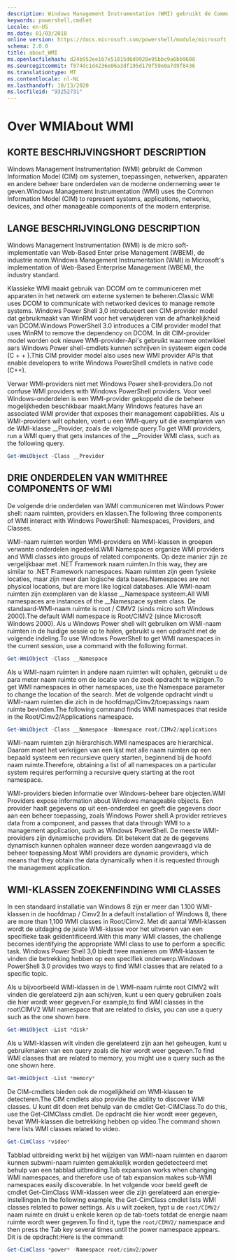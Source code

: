 ```yaml
---
description: Windows Management Instrumentation (WMI) gebruikt de Common Information Model (CIM) om systemen, toepassingen, netwerken, apparaten en andere beheer bare onderdelen van de moderne onderneming weer te geven.
keywords: powershell,cmdlet
Locale: en-US
ms.date: 01/03/2018
online version: https://docs.microsoft.com/powershell/module/microsoft.powershell.core/about/about_wmi?view=powershell-5.1&WT.mc_id=ps-gethelp
schema: 2.0.0
title: about_WMI
ms.openlocfilehash: d24b952ee167e51815d6d9920e95bbc9a6bb9608
ms.sourcegitcommit: f874dc1d4236e06a3df195d179f59e0a7d9f8436
ms.translationtype: MT
ms.contentlocale: nl-NL
ms.lasthandoff: 10/13/2020
ms.locfileid: "93252731"
---
```

# <a name="about-wmi"></a><span data-ttu-id="5a102-104">Over WMI</span><span class="sxs-lookup"><span data-stu-id="5a102-104">About WMI</span></span>

## <a name="short-description"></a><span data-ttu-id="5a102-105">KORTE BESCHRIJVING</span><span class="sxs-lookup"><span data-stu-id="5a102-105">SHORT DESCRIPTION</span></span>

<span data-ttu-id="5a102-106">Windows Management Instrumentation (WMI) gebruikt de Common Information Model (CIM) om systemen, toepassingen, netwerken, apparaten en andere beheer bare onderdelen van de moderne onderneming weer te geven.</span><span class="sxs-lookup"><span data-stu-id="5a102-106">Windows Management Instrumentation (WMI) uses the Common Information Model (CIM) to represent systems, applications, networks, devices, and other manageable components of the modern enterprise.</span></span>

## <a name="long-description"></a><span data-ttu-id="5a102-107">LANGE BESCHRIJVING</span><span class="sxs-lookup"><span data-stu-id="5a102-107">LONG DESCRIPTION</span></span>

<span data-ttu-id="5a102-108">Windows Management Instrumentation (WMI) is de micro soft-implementatie van Web-Based Enter prise Management (WBEM), de industrie norm.</span><span class="sxs-lookup"><span data-stu-id="5a102-108">Windows Management Instrumentation (WMI) is Microsoft's implementation of Web-Based Enterprise Management (WBEM), the industry standard.</span></span>

<span data-ttu-id="5a102-109">Klassieke WMI maakt gebruik van DCOM om te communiceren met apparaten in het netwerk om externe systemen te beheren.</span><span class="sxs-lookup"><span data-stu-id="5a102-109">Classic WMI uses DCOM to communicate with networked devices to manage remote systems.</span></span> <span data-ttu-id="5a102-110">Windows Power Shell 3,0 introduceert een CIM-provider model dat gebruikmaakt van WinRM voor het verwijderen van de afhankelijkheid van DCOM.</span><span class="sxs-lookup"><span data-stu-id="5a102-110">Windows PowerShell 3.0 introduces a CIM provider model that uses WinRM to remove the dependency on DCOM.</span></span> <span data-ttu-id="5a102-111">In dit CIM-provider model worden ook nieuwe WMI-provider-Api's gebruikt waarmee ontwikkel aars Windows Power shell-cmdlets kunnen schrijven in systeem eigen code (C \+ \+ ).</span><span class="sxs-lookup"><span data-stu-id="5a102-111">This CIM provider model also uses new WMI provider APIs that enable developers to write Windows PowerShell cmdlets in native code (C\+\+).</span></span>

<span data-ttu-id="5a102-112">Verwar WMI-providers niet met Windows Power shell-providers.</span><span class="sxs-lookup"><span data-stu-id="5a102-112">Do not confuse WMI providers with Windows PowerShell providers.</span></span> <span data-ttu-id="5a102-113">Voor veel Windows-onderdelen is een WMI-provider gekoppeld die de beheer mogelijkheden beschikbaar maakt.</span><span class="sxs-lookup"><span data-stu-id="5a102-113">Many Windows features have an associated WMI provider that exposes their management capabilities.</span></span> <span data-ttu-id="5a102-114">Als u WMI-providers wilt ophalen, voert u een WMI-query uit die exemplaren van de WMI-klasse __Provider, zoals de volgende query.</span><span class="sxs-lookup"><span data-stu-id="5a102-114">To get WMI providers, run a WMI query that gets instances of the __Provider WMI class, such as the following query.</span></span>

```powershell
Get-WmiObject -Class __Provider
```

## <a name="three-components-of-wmi"></a><span data-ttu-id="5a102-115">DRIE ONDERDELEN VAN WMI</span><span class="sxs-lookup"><span data-stu-id="5a102-115">THREE COMPONENTS OF WMI</span></span>

<span data-ttu-id="5a102-116">De volgende drie onderdelen van WMI communiceren met Windows Power shell: naam ruimten, providers en klassen.</span><span class="sxs-lookup"><span data-stu-id="5a102-116">The following three components of WMI interact with Windows PowerShell: Namespaces, Providers, and Classes.</span></span>

<span data-ttu-id="5a102-117">WMI-naam ruimten worden WMI-providers en WMI-klassen in groepen verwante onderdelen ingedeeld.</span><span class="sxs-lookup"><span data-stu-id="5a102-117">WMI Namespaces organize WMI providers and WMI classes into groups of related components.</span></span> <span data-ttu-id="5a102-118">Op deze manier zijn ze vergelijkbaar met .NET Framework naam ruimten.</span><span class="sxs-lookup"><span data-stu-id="5a102-118">In this way, they are similar to .NET Framework namespaces.</span></span>
<span data-ttu-id="5a102-119">Naam ruimten zijn geen fysieke locaties, maar zijn meer dan logische data bases.</span><span class="sxs-lookup"><span data-stu-id="5a102-119">Namespaces are not physical locations, but are more like logical databases.</span></span>
<span data-ttu-id="5a102-120">Alle WMI-naam ruimten zijn exemplaren van de klasse __Namespace systeem.</span><span class="sxs-lookup"><span data-stu-id="5a102-120">All WMI namespaces are instances of the __Namespace system class.</span></span> <span data-ttu-id="5a102-121">De standaard-WMI-naam ruimte is root \/ CIMV2 (sinds micro soft Windows 2000).</span><span class="sxs-lookup"><span data-stu-id="5a102-121">The default WMI namespace is Root\/CIMV2 (since Microsoft Windows 2000).</span></span> <span data-ttu-id="5a102-122">Als u Windows Power shell wilt gebruiken om WMI-naam ruimten in de huidige sessie op te halen, gebruikt u een opdracht met de volgende indeling.</span><span class="sxs-lookup"><span data-stu-id="5a102-122">To use Windows PowerShell to get WMI namespaces in the current session, use a command with the following format.</span></span>

```powershell
Get-WmiObject -Class __Namespace
```

<span data-ttu-id="5a102-123">Als u WMI-naam ruimten in andere naam ruimten wilt ophalen, gebruikt u de para meter naam ruimte om de locatie van de zoek opdracht te wijzigen.</span><span class="sxs-lookup"><span data-stu-id="5a102-123">To get WMI namespaces in other namespaces, use the Namespace parameter to change the location of the search.</span></span> <span data-ttu-id="5a102-124">Met de volgende opdracht vindt u WMI-naam ruimten die zich in de hoofdmap/Cimv2/toepassings naam ruimte bevinden.</span><span class="sxs-lookup"><span data-stu-id="5a102-124">The following command finds WMI namespaces that reside in the Root/Cimv2/Applications namespace.</span></span>

```powershell
Get-WmiObject -Class __Namespace -Namespace root/CIMv2/applications
```

<span data-ttu-id="5a102-125">WMI-naam ruimten zijn hiërarchisch.</span><span class="sxs-lookup"><span data-stu-id="5a102-125">WMI namespaces are hierarchical.</span></span> <span data-ttu-id="5a102-126">Daarom moet het verkrijgen van een lijst met alle naam ruimten op een bepaald systeem een recursieve query starten, beginnend bij de hoofd naam ruimte.</span><span class="sxs-lookup"><span data-stu-id="5a102-126">Therefore, obtaining a list of all namespaces on a particular system requires performing a recursive query starting at the root namespace.</span></span>

<span data-ttu-id="5a102-127">WMI-providers bieden informatie over Windows-beheer bare objecten.</span><span class="sxs-lookup"><span data-stu-id="5a102-127">WMI Providers expose information about Windows manageable objects.</span></span> <span data-ttu-id="5a102-128">Een provider haalt gegevens op uit een-onderdeel en geeft die gegevens door aan een beheer toepassing, zoals Windows Power shell.</span><span class="sxs-lookup"><span data-stu-id="5a102-128">A provider retrieves data from a component, and passes that data through WMI to a management application, such as Windows PowerShell.</span></span> <span data-ttu-id="5a102-129">De meeste WMI-providers zijn dynamische providers. Dit betekent dat ze de gegevens dynamisch kunnen ophalen wanneer deze worden aangevraagd via de beheer toepassing.</span><span class="sxs-lookup"><span data-stu-id="5a102-129">Most WMI providers are dynamic providers, which means that they obtain the data dynamically when it is requested through the management application.</span></span>

## <a name="finding-wmi-classes"></a><span data-ttu-id="5a102-130">WMI-KLASSEN ZOEKEN</span><span class="sxs-lookup"><span data-stu-id="5a102-130">FINDING WMI CLASSES</span></span>

<span data-ttu-id="5a102-131">In een standaard installatie van Windows 8 zijn er meer dan 1.100 WMI-klassen in de hoofdmap \/ Cimv2.</span><span class="sxs-lookup"><span data-stu-id="5a102-131">In a default installation of Windows 8, there are more than 1,100 WMI classes in Root\/Cimv2.</span></span> <span data-ttu-id="5a102-132">Met dit aantal WMI-klassen wordt de uitdaging de juiste WMI-klasse voor het uitvoeren van een specifieke taak geïdentificeerd.</span><span class="sxs-lookup"><span data-stu-id="5a102-132">With this many WMI classes, the challenge becomes identifying the appropriate WMI class to use to perform a specific task.</span></span> <span data-ttu-id="5a102-133">Windows Power Shell 3,0 biedt twee manieren om WMI-klassen te vinden die betrekking hebben op een specifiek onderwerp.</span><span class="sxs-lookup"><span data-stu-id="5a102-133">Windows PowerShell 3.0 provides two ways to find WMI classes that are related to a specific topic.</span></span>

<span data-ttu-id="5a102-134">Als u bijvoorbeeld WMI-klassen in de \\ WMI-naam ruimte root CIMV2 wilt vinden die gerelateerd zijn aan schijven, kunt u een query gebruiken zoals die hier wordt weer gegeven.</span><span class="sxs-lookup"><span data-stu-id="5a102-134">For example,to find WMI classes in the root\\CIMV2 WMI namespace that are related to disks, you can use a query such as the one shown here.</span></span>

```powershell
Get-WmiObject -List *disk*
```

<span data-ttu-id="5a102-135">Als u WMI-klassen wilt vinden die gerelateerd zijn aan het geheugen, kunt u gebruikmaken van een query zoals die hier wordt weer gegeven.</span><span class="sxs-lookup"><span data-stu-id="5a102-135">To find WMI classes that are related to memory, you might use a query such as the one shown here.</span></span>

```powershell
Get-WmiObject -List *memory*
```

<span data-ttu-id="5a102-136">De CIM-cmdlets bieden ook de mogelijkheid om WMI-klassen te detecteren.</span><span class="sxs-lookup"><span data-stu-id="5a102-136">The CIM cmdlets also provide the ability to discover WMI classes.</span></span> <span data-ttu-id="5a102-137">U kunt dit doen met behulp van de cmdlet Get-CIMClass.</span><span class="sxs-lookup"><span data-stu-id="5a102-137">To do this, use the Get-CIMClass cmdlet.</span></span> <span data-ttu-id="5a102-138">De opdracht die hier wordt weer gegeven, bevat WMI-klassen die betrekking hebben op video.</span><span class="sxs-lookup"><span data-stu-id="5a102-138">The command shown here lists WMI classes related to video.</span></span>

```powershell
Get-CimClass *video*
```

<span data-ttu-id="5a102-139">Tabblad uitbreiding werkt bij het wijzigen van WMI-naam ruimten en daarom kunnen subwmi-naam ruimten gemakkelijk worden gedetecteerd met behulp van een tabblad uitbreiding.</span><span class="sxs-lookup"><span data-stu-id="5a102-139">Tab expansion works when changing WMI namespaces, and therefore use of tab expansion makes sub-WMI namespaces easily discoverable.</span></span> <span data-ttu-id="5a102-140">In het volgende voor beeld geeft de cmdlet Get-CimClass WMI-klassen weer die zijn gerelateerd aan energie-instellingen.</span><span class="sxs-lookup"><span data-stu-id="5a102-140">In the following example, the Get-CimClass cmdlet lists WMI classes related to power settings.</span></span>
<span data-ttu-id="5a102-141">Als u wilt zoeken, typt u de `root/CIMV2/` naam ruimte en drukt u enkele keren op de tab-toets totdat de energie naam ruimte wordt weer gegeven.</span><span class="sxs-lookup"><span data-stu-id="5a102-141">To find it, type the `root/CIMV2/` namespace and then press the Tab key several times until the power namespace appears.</span></span> <span data-ttu-id="5a102-142">Dit is de opdracht:</span><span class="sxs-lookup"><span data-stu-id="5a102-142">Here is the command:</span></span>

```powershell
Get-CimClass *power* -Namespace root/cimv2/power
```
